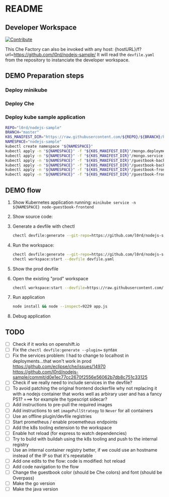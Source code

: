 # README

## Developer Workspace

[![Contribute](https://che.openshift.io/factory/resources/factory-contribute.svg)](https://che.openshift.io/f?url=https://raw.githubusercontent.com/l0rd/nodejs-sample/master/devfile.yaml)

This Che Factory can also be invoked with any host:
{hostURL}/f?url=https://github.com/l0rd/nodejs-sample/
It will read the `devfile.yaml` from the repository to instanciate the developer workspace.

## DEMO Preparation steps

### Deploy minikube

### Deploy Che

### Deploy kube sample application

```bash
REPO="l0rd/nodejs-sample"
BRANCH="master"
K8S_MANIFEST_DIR="https://raw.githubusercontent.com/${REPO}/${BRANCH}/kubernetes-manifests"
NAMESPACE="nodejs-sample"
kubectl create namespace "${NAMESPACE}"
kubectl apply -n "${NAMESPACE}" -f "${K8S_MANIFEST_DIR}"/mongo.deployment.yaml
kubectl apply -n "${NAMESPACE}" -f "${K8S_MANIFEST_DIR}"/mongo.service.yaml
kubectl apply -n "${NAMESPACE}" -f "${K8S_MANIFEST_DIR}"/guestbook-backend.deployment.yaml
kubectl apply -n "${NAMESPACE}" -f "${K8S_MANIFEST_DIR}"/guestbook-backend.service.yaml
kubectl apply -n "${NAMESPACE}" -f "${K8S_MANIFEST_DIR}"/guestbook-frontend.deployment.yaml
kubectl apply -n "${NAMESPACE}" -f "${K8S_MANIFEST_DIR}"/guestbook-frontend.service.yaml
```

## DEMO flow

1. Show Kubernetes application running: `minikube service -n ${NAMESPACE} node-guestbook-frontend`
2. Show source code:
3. Generate a devfile with chectl

    ```bash
    chectl devfile:generate --git-repo=https://github.com/l0rd/nodejs-sample.git --language=typescript --plugin=redhat/vscode-yaml/latest
    ```

4. Run the workspace:

    ```bash
    chectl devfile:generate --git-repo=https://github.com/l0rd/nodejs-sample.git --language=typescript > devfile.yaml
    chectl workspace:start --devfile devfile.yaml
    ```

5. Show the prod devfile
6. Open the existing "prod" workspace

    ```bash
    chectl workspace:start --devfile=https://raw.githubusercontent.com/l0rd/nodejs-sample/master/devfile.yaml
    ```

7. Run application

    ```bash
    node install && node --inspect=9229 app.js
    ```

8. Debug application

## TODO

- [ ] Check if it works on openshift.io
- [ ] Fix the `chectl devfile:generate --plugin=` syntax
- [ ] Fix the services problem: I had to change to localhost in deployments...that won't work in prod https://github.com/eclipse/che/issues/14970 https://github.com/l0rd/nodejs-sample/commit/d0e1ec77cc2670f2556e56062b7db8c751c33125
- [ ] Check if we really need to include services in the devfile?
- [ ] To avoid patching the original frontend dockerfile why not replacing it with a nodejs container that works well as arbirary user and has a fancy PS1?
    ===> for example the typescript sidecar?
- [ ] Add instructions to pre-pull the required images
- [ ] Add instructions to set `imagePullStrategy` to `Never` for all containers
- [ ] Use an offline plugin/devfile registries
- [ ] Start prometheus / enable proemetheus endpoints
- [ ] Add the k8s tooling extension to the workspace
- [ ] Enable hot reload (for express to watch dependencies)
- [ ] Try to build with buildah using the k8s tooling and push to the internal registry
- [ ] Use an internal container registry better, if we could use an hostname instead of the IP so that it's repeatable
- [ ] Add one edits to the flow: code is modified: hot reload
- [ ] Add code navigation to the flow
- [ ] Change the guestbook color (should be Che colors) and font (should be Overpass)
- [ ] Make the go version
- [ ] Make the java version
